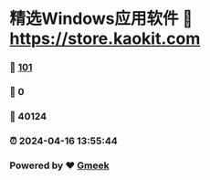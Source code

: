 # 精选Windows应用软件 :link: https://store.kaokit.com 
### :page_facing_up: [101](https://store.kaokit.com/tag.html) 
### :speech_balloon: 0 
### :hibiscus: 40124 
### :alarm_clock: 2024-04-16 13:55:44 
### Powered by :heart: [Gmeek](https://github.com/Meekdai/Gmeek)
